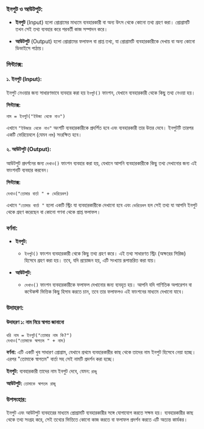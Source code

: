 ### **ইনপুট ও আউটপুট:**

* **ইনপুট** (Input) হলো প্রোগ্রামের মাধ্যমে ব্যবহারকারী বা অন্য উৎস থেকে কোনো তথ্য গ্রহণ করা। প্রোগ্রামটি তখন সেই তথ্য ব্যবহার করে পরবর্তী কাজ সম্পাদন করে।

* **আউটপুট** (Output) হলো প্রোগ্রামের ফলাফল বা প্রাপ্ত তথ্য, যা প্রোগ্রামটি ব্যবহারকারীকে দেখায় বা অন্য কোনো ডিভাইসে পাঠায়।

### **সিন্ট্যাক্স:**

#### ১. **ইনপুট (Input):**

ইনপুট নেওয়ার জন্য সাধারণভাবে ব্যবহার করা হয় `ইনপুট()` ফাংশন, যেখানে ব্যবহারকারী থেকে কিছু তথ্য নেওয়া হয়।

**সিন্ট্যাক্স:**

```plaintext
নাম = ইনপুট("ইউজা থেকে নাও")
```

এখানে `"ইউজার থেকে নাও"` অংশটি ব্যবহারকারীকে প্রদর্শিত হবে এবং ব্যবহারকারী তার উত্তর দেবে। ইনপুটটি তারপর একটি ভেরিয়েবলে (যেমন `নাম`) সংরক্ষিত হবে।

#### ২. **আউটপুট (Output):**

আউটপুট প্রদর্শনের জন্য `দেখাও()` ফাংশন ব্যবহার করা হয়, যেখানে আপনি ব্যবহারকারীকে কিছু তথ্য দেখানোর জন্য এই ফাংশনটি ব্যবহার করবেন।

**সিন্ট্যাক্স:**

```text
দেখাও("তোমার বার্তা " + ভেরিয়েবল)
```

এখানে `"তোমার বার্তা "` হলো একটি স্ট্রিং যা ব্যবহারকারীকে দেখানো হবে এবং `ভেরিয়েবল` হল সেই তথ্য যা আপনি ইনপুট থেকে গ্রহণ করেছেন বা কোনো গণনা থেকে প্রাপ্ত ফলাফল।

### **বর্ণনা:**

* **ইনপুট:**

  * `ইনপুট()` ফাংশন ব্যবহারকারী থেকে কিছু তথ্য গ্রহণ করে। এই তথ্য সাধারণত স্ট্রিং (অক্ষরের সিরিজ) হিসেবে গ্রহণ করা হয়। তবে, যদি প্রয়োজন হয়, এটি সংখ্যায় রূপান্তরিত করা যায়।
* **আউটপুট:**

  * `দেখাও()` ফাংশন ব্যবহারকারীকে ফলাফল দেখানোর জন্য ব্যবহৃত হয়। আপনি যদি গাণিতিক অপারেশন বা কন্টেকস্ট ভিত্তিক কিছু হিসাব করতে চান, তবে তার ফলাফলও এই ফাংশনের মাধ্যমে দেখানো যাবে।

### **উদাহরণ:**

#### উদাহরণ ১: নাম নিয়ে স্বাগত জানানো

```text
ধরি নাম = ইনপুট("তোমার নাম কি?")
দেখাও("তোমাকে স্বাগতম " + নাম)
```

**বর্ণনা:**
এটি একটি খুব সাধারণ প্রোগ্রাম, যেখানে প্রথমে ব্যবহারকারীর কাছ থেকে তাদের নাম ইনপুট হিসেবে নেয়া হচ্ছে। এরপর "তোমাকে স্বাগতম" বার্তা সহ সেই নামটি প্রদর্শন করা হচ্ছে।

**ইনপুট:**
ব্যবহারকারী তাদের নাম ইনপুট দেবে, যেমন: `রাজু`

**আউটপুট:**
`তোমাকে স্বাগতম রাজু`

### **উপসংহার:**

ইনপুট এবং আউটপুট ব্যবহারের মাধ্যমে প্রোগ্রামটি ব্যবহারকারীর সঙ্গে যোগাযোগ করতে সক্ষম হয়। ব্যবহারকারীর কাছ থেকে তথ্য সংগ্রহ করে, সেই তথ্যের ভিত্তিতে কোনো কাজ করতে বা ফলাফল প্রদর্শন করতে এটি অত্যন্ত কার্যকর।
